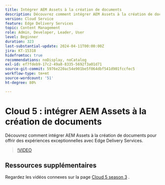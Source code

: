 ```yaml
---
title: Intégrer AEM Assets à la création de documents
description: Découvrez comment intégrer AEM Assets à la création de documents.
version: Cloud Service
feature: Edge Delivery Services
topic: Content Management
role: Admin, Developer, Leader, User
level: Beginner
duration: 323
last-substantial-update: 2024-04-11T00:00:00Z
jira: KT-15318
hidefromtoc: true
recommendations: noDisplay, noCatalog
exl-id: ef7fdeb9-17c2-49a8-8335-5692f3a01d71
source-git-commit: 5976e220ac54e901be5f064dbf541d901fccfec5
workflow-type: tm+mt
source-wordcount: '51'
ht-degree: 80%

---
```


# Cloud 5 : intégrer AEM Assets à la création de documents

Découvrez comment intégrer AEM Assets à la création de documents pour offrir des expériences exceptionnelles avec Edge Delivery Services.

>[!VIDEO](https://video.tv.adobe.com/v/3428302/?quality=12&learn=on)


## Ressources supplémentaires

Regardez les vidéos connexes sur la page [Cloud 5 season 3](../cloud5-season-3.md) .
